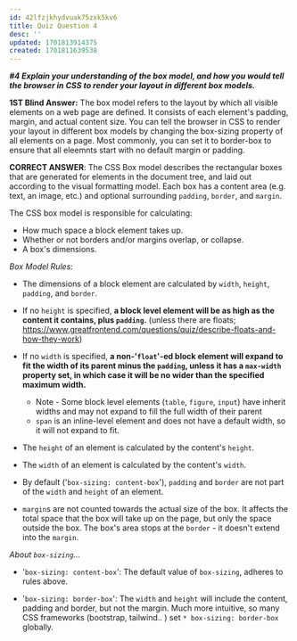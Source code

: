 ```yaml
---
id: 42lfzjkhydvuak75zxk5kv6
title: Quiz Question 4
desc: ''
updated: 1701813914375
created: 1701811639538
---
```

***#4 Explain your understanding of the box model, and how you would tell the browser in CSS to render your layout in different box models.***

**1ST Blind Answer:** The box model refers to the layout by which all visible elements on a web page are defined. It consists of each element's padding, margin, and actual content size. You can tell the browser in CSS to render your layout in different box models by changing the box-sizing property of all elements on a page. Most commonly, you can set it to border-box to ensure that all eleemnts start with no default margin or padding.

**CORRECT ANSWER**: The CSS Box model describes the rectangular boxes that are generated for elements in the document tree, and laid out according to the visual formatting model. Each box has a content area (e.g. text, an image, etc.) and optional surrounding `padding`, `border`, and `margin`.

The CSS box model is responsible for calculating:
* How much space a block element takes up.
* Whether or not borders and/or margins overlap, or collapse.
* A box's dimensions.

*Box Model Rules*:
* The dimensions of a block element are calculated by `width`, `height`, `padding`, and `border`.

* If no `height` is specified, **a block level element will be as high as the content it contains, plus `padding`.** (unless there are floats; https://www.greatfrontend.com/questions/quiz/describe-floats-and-how-they-work)

* If no `width` is specified, **a non-'`float`'-ed block element will expand to fit the width of its parent minus the `padding`, unless it has a `max-width` property set, in which case it will be no wider than the specified maximum width.**
    * Note - Some block level elements (`table`, `figure`, `input`) have inherit widths and may not expand to fill the full width of their parent
    * `span` is an inline-level element and does not have a default width, so it will not expand to fit.
    

* The `height` of an element is calculated by the content's `height`.

* The `width` of an element is calculated by the content's `width`.

* By default ('`box-sizing: content-box`'), `padding` and `border` are not part of the `width` and `height` of an element.

* `margin`s are not counted towards the actual size of the box. It affects the total space that the box will take up on the page, but only the space outside the box. The box's area stops at the `border` - it doesn't extend into the `margin`.

*About `box-sizing`...*

* '`box-sizing: content-box`': The default value of `box-sizing`, adheres to rules above.

* '`box-sizing: border-box`': The `width` and `height` will include the content, padding and border, but not the margin. Much more intuitive, so many CSS frameworks (bootstrap, tailwind.. ) set `* box-sizing: border-box` globally.